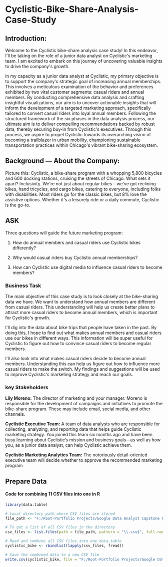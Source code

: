 # Cyclistic-Bike-Share-Analysis-Case-Study

## Introduction:

Welcome to the Cyclistic bike-share analysis case study! In this endeavor, I'll be taking on the role of a junior data analyst on Cyclistic's marketing team. I am excited to embark on this journey of uncovering valuable insights to drive the company's growth.

In my capacity as a junior data analyst at Cyclistic, my primary objective is to support the company's strategic goal of increasing annual memberships. This involves a meticulous examination of the behavior and preferences exhibited by two vital customer segments: casual riders and annual members. By conducting comprehensive data analysis and crafting insightful visualizations, our aim is to uncover actionable insights that will inform the development of a targeted marketing approach, specifically tailored to convert casual riders into loyal annual members. Following the structured framework of the six phases in the data analysis process, our ultimate aim is to deliver compelling recommendations backed by robust data, thereby securing buy-in from Cyclistic's executives. Through this process, we aspire to propel Cyclistic towards its overarching vision of becoming a trailblazer in urban mobility, championing sustainable transportation practices within Chicago's vibrant bike-sharing ecosystem.

## Background — About the Company:

Picture this: Cyclistic, a bike-share program with a whopping 5,800 bicycles and 600 docking stations, cruising the streets of Chicago. What sets it apart? Inclusivity. We're not just about regular bikes – we've got reclining bikes, hand tricycles, and cargo bikes, catering to everyone, including folks with disabilities. Most riders go for the classic bikes, but 8% love the assistive options. Whether it's a leisurely ride or a daily commute, Cyclistic is the go-to.

## ASK

Three questions will guide the future marketing program: 

  1. How do annual members and casual riders use Cyclistic bikes differently? 

  2. Why would casual riders buy Cyclistic annual memberships? 

  3. How can Cyclistic use digital media to influence casual riders to become members?

###  Business Task

The main objective of this case study is to look closely at the bike-sharing data we have. We want to understand how annual members are different from casual riders. This understanding will help us create better plans to attract more casual riders to become annual members, which is important for Cyclistic's growth.

I'll dig into the data about bike trips that people have taken in the past. By doing this, I hope to find out what makes annual members and casual riders use our bikes in different ways. This information will be super useful for Cyclistic to figure out how to convince casual riders to become regular members.

I'll also look into what makes casual riders decide to become annual members. Understanding this can help us figure out how to influence more casual riders to make the switch. My findings and suggestions will be used to improve Cyclistic's marketing strategy and reach our goals.

### key Stakeholders

  <b>Lily Moreno:</b> The director of marketing and your manager. Moreno is responsible for the development of campaigns and initiatives to promote the bike-share program. These may include email, social media, and other channels.

  <b>Cyclistic Executive Team:</b> A team of data analysts who are responsible for collecting, analyzing, and reporting data that helps guide Cyclistic marketing strategy. You joined this team six months ago and have been busy learning about Cyclistic’s mission and business goals—as well as how you, as a junior data analyst, can help Cyclistic achieve them.


  <b>Cyclistic Marketing Analytics Team:</b> The notoriously detail-oriented executive team will decide whether to approve the recommended marketing program  

## Prepare Data

#### Code for combining 11 CSV files into one in R
```r
library(data.table)

# Local directory path where CSV files are stored
file_path <- "F:/Root-Portfolio Projects/Google Data Analyst Capstone Project/Cyclistic Bike-Share Analysis"

# To get a list of all CSV files in the directory
csv_files <- list.files(path = file_path, pattern = "\\.csv$", full.names = TRUE)

# Read and combine all CSV files into one data.table
cyclistic_bike <- rbindlist(lapply(csv_files, fread))

# Save the combined data to a new CSV file
write.csv(cyclistic_bike, file = "F:/Root-Portfolio Projects/Google Data Analyst Capstone Project/Cyclistic Bike-Share Analysis/cyclistic_bike.csv", row.names = FALSE)
```
